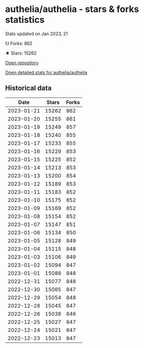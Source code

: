 # authelia/authelia - stars & forks statistics

Stats updated on Jan 2023, 21

☋ Forks: 862

★ Stars: 15262

[Open repository](https://github.com/authelia/authelia)

[Open detailed stats for authelia/authelia](https://reviewgithub.com/rep/authelia/authelia)

## Historical data
| Date | Stars | Forks |
|------|-------|-------|
| 2023-01-21 | 15262 | 862 | 
| 2023-01-20 | 15255 | 861 | 
| 2023-01-19 | 15249 | 857 | 
| 2023-01-18 | 15240 | 855 | 
| 2023-01-17 | 15233 | 855 | 
| 2023-01-16 | 15229 | 853 | 
| 2023-01-15 | 15225 | 852 | 
| 2023-01-14 | 15213 | 853 | 
| 2023-01-13 | 15200 | 854 | 
| 2023-01-12 | 15189 | 853 | 
| 2023-01-11 | 15183 | 852 | 
| 2023-01-10 | 15175 | 852 | 
| 2023-01-09 | 15169 | 852 | 
| 2023-01-08 | 15154 | 852 | 
| 2023-01-07 | 15147 | 851 | 
| 2023-01-06 | 15134 | 850 | 
| 2023-01-05 | 15128 | 849 | 
| 2023-01-04 | 15115 | 848 | 
| 2023-01-03 | 15106 | 849 | 
| 2023-01-02 | 15094 | 847 | 
| 2023-01-01 | 15088 | 848 | 
| 2022-12-31 | 15077 | 848 | 
| 2022-12-30 | 15065 | 847 | 
| 2022-12-29 | 15054 | 848 | 
| 2022-12-28 | 15045 | 847 | 
| 2022-12-26 | 15038 | 846 | 
| 2022-12-25 | 15027 | 847 | 
| 2022-12-24 | 15021 | 847 | 
| 2022-12-23 | 15013 | 847 | 

